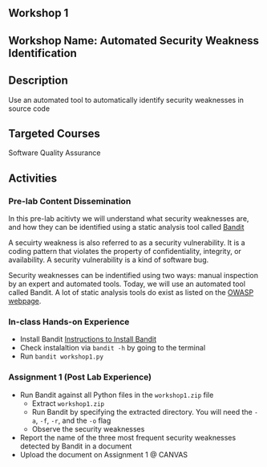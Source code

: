 ## Workshop 1 

## Workshop Name: Automated Security Weakness Identification 

## Description 

Use an automated tool to automatically identify security weaknesses in source code 

## Targeted Courses 

Software Quality Assurance 

## Activities 

### Pre-lab Content Dissemination 

In this pre-lab acitivty we will understand what security weaknesses are, and how they can be identified using a 
static analysis tool called [Bandit](https://bandit.readthedocs.io/en/latest/) 

A secuirty weakness is also referred to as a security vulnerability. It is a coding pattern that violates the property 
of confidentiality, integrity, or availability. A security vulnerability is a kind of software bug. 

Security weaknesses can be indentified using two ways: manual inspection by an expert and automated tools. Today, we will use an automated tool called Bandit. A lot of static analysis tools do exist as listed on the [OWASP webpage](https://owasp.org/www-community/Source_Code_Analysis_Tools). 

### In-class Hands-on Experience 

- Install Bandit [Instructions to Install Bandit](https://bandit.readthedocs.io/en/latest/start.html#installation)
- Check instalaltion via `bandit -h` by going to the terminal 
- Run `bandit workshop1.py` 

### Assignment 1 (Post Lab Experience) 
- Run Bandit against all Python files in the `workshop1.zip` file 
  - Extract `workshop1.zip` 
  - Run Bandit by specifying the extracted directory. You will need the `-a`, `-f`, `-r`, and the `-o` flag 
  - Observe the security weaknesses 
- Report the name of the three most frequent security weaknesses detected by Bandit in a document 
- Upload the document on Assignment 1 @ CANVAS  

